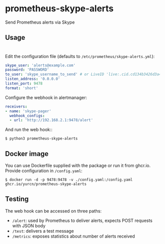 # prometheus-skype-alerts
Send Prometheus alerts via Skype

Usage
-----
#
Edit the configuration file (defaults to ``/etc/prometheus/skype-alerts.yml``):
```yaml
skype_user: 'alerts@example.com'
password: 'PASSWORD'
to_user: 'skype_username_to_send' # or LiveID 'live:.cid.cd134b3426d3a4cb'
listen_address: '0.0.0.0'
listen_port: 9478
format: 'short'
```

Configure the webhook in alertmanager:
```yaml
receivers:
- name: 'skype-pager'
  webhook_configs:
  - url: 'http://192.168.2.1:9478/alert'
```

And run the web hook::

```shell
$ python3 prometheus-skype-alerts
```

Docker image
-------
You can use Dockerfile supplied with the package or run it from ghcr.io.
Provide configuration in ``/config.yaml``:
```shell
$ docker run -d -p 9478:9478 -v ./config.yaml:/config.yaml ghcr.io/yurcn/prometheus-skype-alerts
```

Testing
-------

The web hook can be accessed on three paths:

 * ``/alert``: used by Prometheus to deliver alerts, expects POST requests
   with JSON body
 * ``/test``: delivers a test message
 * ``/metrics``: exposes statistics about number of alerts received
